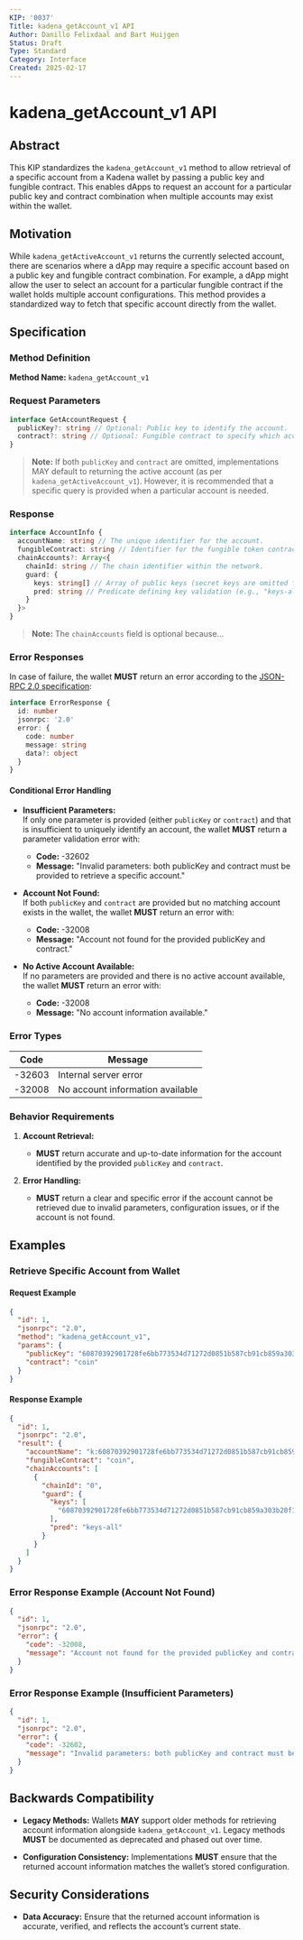 ```yaml
---
KIP: '0037'
Title: kadena_getAccount_v1 API
Author: Danillo Felixdaal and Bart Huijgen
Status: Draft
Type: Standard
Category: Interface
Created: 2025-02-17
---
```


# kadena_getAccount_v1 API

## Abstract

This KIP standardizes the `kadena_getAccount_v1` method to allow retrieval of a specific account from a Kadena wallet by passing a public key and fungible contract. This enables dApps to request an account for a particular public key and contract combination when multiple accounts may exist within the wallet.

## Motivation

While `kadena_getActiveAccount_v1` returns the currently selected account, there are scenarios where a dApp may require a specific account based on a public key and fungible contract combination. For example, a dApp might allow the user to select an account for a particular fungible contract if the wallet holds multiple account configurations. This method provides a standardized way to fetch that specific account directly from the wallet.

## Specification

### Method Definition

**Method Name:** `kadena_getAccount_v1`

### Request Parameters

```typescript
interface GetAccountRequest {
  publicKey?: string // Optional: Public key to identify the account.
  contract?: string // Optional: Fungible contract to specify which account to retrieve.
}
```

> **Note:** If both `publicKey` and `contract` are omitted, implementations MAY default to returning the active account (as per `kadena_getActiveAccount_v1`). However, it is recommended that a specific query is provided when a particular account is needed.

### Response

```typescript
interface AccountInfo {
  accountName: string // The unique identifier for the account.
  fungibleContract: string // Identifier for the fungible token contract.
  chainAccounts?: Array<{
    chainId: string // The chain identifier within the network.
    guard: {
      keys: string[] // Array of public keys (secret keys are omitted for security).
      pred: string // Predicate defining key validation (e.g., "keys-all", "keys-any").
    }
  }>
}
```

> **Note:** The `chainAccounts` field is optional because...

### Error Responses

In case of failure, the wallet **MUST** return an error according to the [JSON-RPC 2.0 specification](https://www.jsonrpc.org/specification#error_object):

```typescript
interface ErrorResponse {
  id: number
  jsonrpc: '2.0'
  error: {
    code: number
    message: string
    data?: object
  }
}
```

#### Conditional Error Handling

- **Insufficient Parameters:**  
  If only one parameter is provided (either `publicKey` or `contract`) and that is insufficient to uniquely identify an account, the wallet **MUST** return a parameter validation error with:

  - **Code:** -32602
  - **Message:** "Invalid parameters: both publicKey and contract must be provided to retrieve a specific account."

- **Account Not Found:**  
  If both `publicKey` and `contract` are provided but no matching account exists in the wallet, the wallet **MUST** return an error with:

  - **Code:** -32008
  - **Message:** "Account not found for the provided publicKey and contract."

- **No Active Account Available:**  
  If no parameters are provided and there is no active account available, the wallet **MUST** return an error with:
  - **Code:** -32008
  - **Message:** "No account information available."

### Error Types

| Code   | Message                          |
| ------ | -------------------------------- |
| -32603 | Internal server error            |
| -32008 | No account information available |

### Behavior Requirements

1. **Account Retrieval:**

   - **MUST** return accurate and up-to-date information for the account identified by the provided `publicKey` and `contract`.

2. **Error Handling:**
   - **MUST** return a clear and specific error if the account cannot be retrieved due to invalid parameters, configuration issues, or if the account is not found.

## Examples

### Retrieve Specific Account from Wallet

#### Request Example

```json
{
  "id": 1,
  "jsonrpc": "2.0",
  "method": "kadena_getAccount_v1",
  "params": {
    "publicKey": "60870392901728fe6bb773534d71272d0851b587cb91cb859a303b20f1025069",
    "contract": "coin"
  }
}
```

#### Response Example

```json
{
  "id": 1,
  "jsonrpc": "2.0",
  "result": {
    "accountName": "k:60870392901728fe6bb773534d71272d0851b587cb91cb859a303b20f1025069",
    "fungibleContract": "coin",
    "chainAccounts": [
      {
        "chainId": "0",
        "guard": {
          "keys": [
            "60870392901728fe6bb773534d71272d0851b587cb91cb859a303b20f1025069"
          ],
          "pred": "keys-all"
        }
      }
    ]
  }
}
```

### Error Response Example (Account Not Found)

```json
{
  "id": 1,
  "jsonrpc": "2.0",
  "error": {
    "code": -32008,
    "message": "Account not found for the provided publicKey and contract"
  }
}
```

### Error Response Example (Insufficient Parameters)

```json
{
  "id": 1,
  "jsonrpc": "2.0",
  "error": {
    "code": -32602,
    "message": "Invalid parameters: both publicKey and contract must be provided to retrieve a specific account"
  }
}
```

## Backwards Compatibility

- **Legacy Methods:** Wallets **MAY** support older methods for retrieving account information alongside `kadena_getAccount_v1`. Legacy methods **MUST** be documented as deprecated and phased out over time.

- **Configuration Consistency:** Implementations **MUST** ensure that the returned account information matches the wallet’s stored configuration.

## Security Considerations

- **Data Accuracy:** Ensure that the returned account information is accurate, verified, and reflects the account’s current state.

